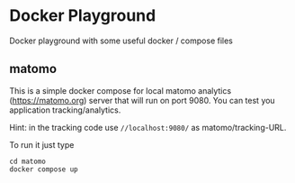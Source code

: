 # Docker Playground
Docker playground with some useful docker / compose files

## matomo
This is a simple docker compose for local matomo analytics (https://matomo.org)
server that will run on port 9080. You can test you application tracking/analytics.

Hint: in the tracking code use `//localhost:9080/` as matomo/tracking-URL.

To run it just type
```
cd matomo
docker compose up
```
